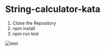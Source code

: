 # String-calculator-kata

1)  Clone the Repository
2)  npm install
3)  npm run test

![test](https://user-images.githubusercontent.com/69757025/188945124-92b28a28-b120-4cd3-979c-79be428e3ac0.JPG)
